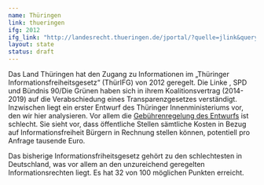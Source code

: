 ```yaml
---
name: Thüringen
link: thueringen 
ifg: 2012
ifg_link: "http://landesrecht.thueringen.de/jportal/?quelle=jlink&query=InfFrG+TH&psml=bsthueprod.psml&max=true"
layout: state
status: draft
---
```

Das Land Thüringen hat den Zugang zu Informationen im „Thüringer Informationsfreiheitsgesetz“ (ThürIFG) von 2012
geregelt. Die Linke , SPD und Bündnis 90/Die Grünen haben sich in ihrem Koalitionsvertrag (2014-2019) auf die Verabschiedung
eines Transparenzgesetzes verständigt. Inzwischen liegt ein erster Entwurf des Thüringer Innenministeriums vor, den wir hier analysieren. Vor allem die [Gebührenregelung des Entwurfs](https://netzpolitik.org/2018/transparenzgesetz-bekommt-thueringen-die-schlechteste-gebuehrenregelung-westeuropas/) ist schlecht. Sie sieht vor, dass öffentliche Stellen sämtliche Kosten in Bezug auf Informationsfreiheit Bürgern in Rechnung stellen können, potentiell pro Anfrage tausende Euro.

Das bisherige Informationsfriheitsgesetz gehört zu den schlechtesten in Deutschland, was vor allem an den unzureichend geregelten Informationsrechten liegt. Es hat 32 von 100 möglichen Punkten erreicht.
